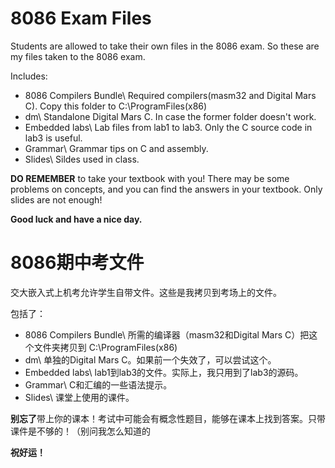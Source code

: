 # 8086 Exam Files

Students are allowed to take their own files in the 8086 exam. So these are my files taken to the 8086 exam. 

Includes:

* 8086 Compilers Bundle\          Required compilers(masm32 and Digital Mars C). Copy this folder to C:\ProgramFiles(x86)
* dm\                                             Standalone Digital Mars C. In case the former folder doesn't work.
* Embedded labs\                       Lab files from lab1 to lab3. Only the C source code in lab3 is useful.
* Grammar\                                 Grammar tips on C and assembly.
* Slides\                                        Sildes used in class.

**DO REMEMBER** to take your textbook with you! There may be some problems on concepts, and you can find the answers in your textbook. Only slides are not enough! 



**Good luck and have a nice day.**



# 8086期中考文件

交大嵌入式上机考允许学生自带文件。这些是我拷贝到考场上的文件。

包括了：

- 8086 Compilers Bundle\          所需的编译器（masm32和Digital Mars C）把这个文件夹拷贝到 C:\ProgramFiles(x86)
- dm\                                             单独的Digital Mars C。如果前一个失效了，可以尝试这个。
- Embedded labs\                      lab1到lab3的文件。实际上，我只用到了lab3的源码。
- Grammar\                                 C和汇编的一些语法提示。
- Slides\                                        课堂上使用的课件。

**别忘了**带上你的课本！考试中可能会有概念性题目，能够在课本上找到答案。只带课件是不够的！（别问我怎么知道的



**祝好运！**